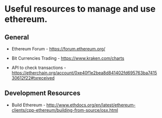 # Useful resources to manage and use ethereum.


General
-------

* Ethereum Forum - 
https://forum.ethereum.org/

* Bit Currencies Trading - 
https://www.kraken.com/charts


* API to check transactions -
https://etherchain.org/account/0xe40f1e2bea8d841402fd695763ba741530612f22#txreceived


Development Resources
-----------

* Build Ethereum -
http://www.ethdocs.org/en/latest/ethereum-clients/cpp-ethereum/building-from-source/osx.html
